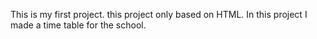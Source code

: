 This is my first project. this project only based on HTML. In this project I made a time table for the school.

